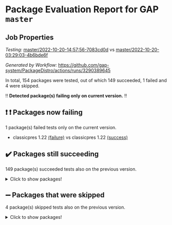 # Package Evaluation Report for GAP `master`

## Job Properties

*Testing:* [master/2022-10-20-14:57:56-7083cd0d](https://github.com/gap-system/PackageDistro/blob/data/reports/master/2022-10-20-14:57:56-7083cd0d) vs [master/2022-10-20-03:29:03-4b6bde6f](https://github.com/gap-system/PackageDistro/blob/data/reports/master/2022-10-20-03:29:03-4b6bde6f)

*Generated by Workflow:* https://github.com/gap-system/PackageDistro/actions/runs/3290389645

In total, 154 packages were tested, out of which 149 succeeded, 1 failed and 4 were skipped.

:bangbang: **Detected package(s) failing only on current version.** :bangbang:

## :exclamation: :exclamation: Packages now failing

1 package(s) failed tests only on the current version.
- classicpres 1.22 [(failure)](https://github.com/gap-system/PackageDistro/actions/runs/3290389645/jobs/5423439379) vs classicpres 1.22 [(success)](https://github.com/gap-system/PackageDistro/actions/runs/3286478305/jobs/5414755972)

## :heavy_check_mark: Packages still succeeding

149 package(s) succeeded tests also on the previous version.
<details><summary>Click to show packages!</summary>

- 4ti2interface 2022.09-01 [(success)](https://github.com/gap-system/PackageDistro/actions/runs/3290389645/jobs/5423436717)
- ace 5.6.1 [(success)](https://github.com/gap-system/PackageDistro/actions/runs/3290389645/jobs/5423436928)
- aclib 1.3.2 [(success)](https://github.com/gap-system/PackageDistro/actions/runs/3290389645/jobs/5423437109)
- agt 0.2 [(success)](https://github.com/gap-system/PackageDistro/actions/runs/3290389645/jobs/5423437304)
- alnuth 3.2.1 [(success)](https://github.com/gap-system/PackageDistro/actions/runs/3290389645/jobs/5423437516)
- anupq 3.2.6 [(success)](https://github.com/gap-system/PackageDistro/actions/runs/3290389645/jobs/5423437665)
- atlasrep 2.1.6 [(success)](https://github.com/gap-system/PackageDistro/actions/runs/3290389645/jobs/5423437831)
- autodoc 2022.10.20 [(success)](https://github.com/gap-system/PackageDistro/actions/runs/3290389645/jobs/5423437978)
- automata 1.15 [(success)](https://github.com/gap-system/PackageDistro/actions/runs/3290389645/jobs/5423438129)
- automgrp 1.3.2 [(success)](https://github.com/gap-system/PackageDistro/actions/runs/3290389645/jobs/5423438285)
- autpgrp 1.11 [(success)](https://github.com/gap-system/PackageDistro/actions/runs/3290389645/jobs/5423438460)
- cap 2022.10-06 [(success)](https://github.com/gap-system/PackageDistro/actions/runs/3290389645/jobs/5423438635)
- caratinterface 2.3.4 [(success)](https://github.com/gap-system/PackageDistro/actions/runs/3290389645/jobs/5423438803)
- cddinterface 2022.08.11 [(success)](https://github.com/gap-system/PackageDistro/actions/runs/3290389645/jobs/5423439007)
- circle 1.6.5 [(success)](https://github.com/gap-system/PackageDistro/actions/runs/3290389645/jobs/5423439183)
- cohomolo 1.6.10 [(success)](https://github.com/gap-system/PackageDistro/actions/runs/3290389645/jobs/5423439592)
- congruence 1.2.4 [(success)](https://github.com/gap-system/PackageDistro/actions/runs/3290389645/jobs/5423439755)
- corelg 1.56 [(success)](https://github.com/gap-system/PackageDistro/actions/runs/3290389645/jobs/5423439953)
- crime 1.6 [(success)](https://github.com/gap-system/PackageDistro/actions/runs/3290389645/jobs/5423440189)
- crisp 1.4.5 [(success)](https://github.com/gap-system/PackageDistro/actions/runs/3290389645/jobs/5423440362)
- crypting 0.10.3 [(success)](https://github.com/gap-system/PackageDistro/actions/runs/3290389645/jobs/5423440643)
- cryst 4.1.25 [(success)](https://github.com/gap-system/PackageDistro/actions/runs/3290389645/jobs/5423440816)
- crystcat 1.1.10 [(success)](https://github.com/gap-system/PackageDistro/actions/runs/3290389645/jobs/5423440953)
- ctbllib 1.3.4 [(success)](https://github.com/gap-system/PackageDistro/actions/runs/3290389645/jobs/5423441090)
- cubefree 1.19 [(success)](https://github.com/gap-system/PackageDistro/actions/runs/3290389645/jobs/5423441213)
- curlinterface 2.3.1 [(success)](https://github.com/gap-system/PackageDistro/actions/runs/3290389645/jobs/5423441342)
- cvec 2.7.6 [(success)](https://github.com/gap-system/PackageDistro/actions/runs/3290389645/jobs/5423441553)
- datastructures 0.2.7 [(success)](https://github.com/gap-system/PackageDistro/actions/runs/3290389645/jobs/5423441716)
- deepthought 1.0.6 [(success)](https://github.com/gap-system/PackageDistro/actions/runs/3290389645/jobs/5423441863)
- design 1.7 [(success)](https://github.com/gap-system/PackageDistro/actions/runs/3290389645/jobs/5423442057)
- difsets 2.3.1 [(success)](https://github.com/gap-system/PackageDistro/actions/runs/3290389645/jobs/5423442226)
- digraphs 1.6.0 [(success)](https://github.com/gap-system/PackageDistro/actions/runs/3290389645/jobs/5423442390)
- edim 1.3.6 [(success)](https://github.com/gap-system/PackageDistro/actions/runs/3290389645/jobs/5423442543)
- example 4.3.2 [(success)](https://github.com/gap-system/PackageDistro/actions/runs/3290389645/jobs/5423442703)
- examplesforhomalg 2022.10-01 [(success)](https://github.com/gap-system/PackageDistro/actions/runs/3290389645/jobs/5423442868)
- factint 1.6.3 [(success)](https://github.com/gap-system/PackageDistro/actions/runs/3290389645/jobs/5423443067)
- ferret 1.0.9 [(success)](https://github.com/gap-system/PackageDistro/actions/runs/3290389645/jobs/5423443232)
- fga 1.4.0 [(success)](https://github.com/gap-system/PackageDistro/actions/runs/3290389645/jobs/5423443389)
- fining 1.5.1 [(success)](https://github.com/gap-system/PackageDistro/actions/runs/3290389645/jobs/5423443596)
- float 1.0.3 [(success)](https://github.com/gap-system/PackageDistro/actions/runs/3290389645/jobs/5423443862)
- format 1.4.3 [(success)](https://github.com/gap-system/PackageDistro/actions/runs/3290389645/jobs/5423444178)
- forms 1.2.9 [(success)](https://github.com/gap-system/PackageDistro/actions/runs/3290389645/jobs/5423444345)
- fplsa 1.2.5 [(success)](https://github.com/gap-system/PackageDistro/actions/runs/3290389645/jobs/5423444536)
- fr 2.4.10 [(success)](https://github.com/gap-system/PackageDistro/actions/runs/3290389645/jobs/5423444719)
- francy 1.2.5 [(success)](https://github.com/gap-system/PackageDistro/actions/runs/3290389645/jobs/5423444888)
- fwtree 1.3 [(success)](https://github.com/gap-system/PackageDistro/actions/runs/3290389645/jobs/5423445054)
- gapdoc 1.6.6 [(success)](https://github.com/gap-system/PackageDistro/actions/runs/3290389645/jobs/5423445314)
- gauss 2022.10-01 [(success)](https://github.com/gap-system/PackageDistro/actions/runs/3290389645/jobs/5423445464)
- gaussforhomalg 2022.08-03 [(success)](https://github.com/gap-system/PackageDistro/actions/runs/3290389645/jobs/5423445662)
- gbnp 1.0.5 [(success)](https://github.com/gap-system/PackageDistro/actions/runs/3290389645/jobs/5423445825)
- generalizedmorphismsforcap 2022.09-01 [(success)](https://github.com/gap-system/PackageDistro/actions/runs/3290389645/jobs/5423446084)
- genss 1.6.8 [(success)](https://github.com/gap-system/PackageDistro/actions/runs/3290389645/jobs/5423446322)
- gradedmodules 2022.09-02 [(success)](https://github.com/gap-system/PackageDistro/actions/runs/3290389645/jobs/5423446521)
- gradedringforhomalg 2022.10-01 [(success)](https://github.com/gap-system/PackageDistro/actions/runs/3290389645/jobs/5423446706)
- grape 4.8.5 [(success)](https://github.com/gap-system/PackageDistro/actions/runs/3290389645/jobs/5423446932)
- groupoids 1.71 [(success)](https://github.com/gap-system/PackageDistro/actions/runs/3290389645/jobs/5423447093)
- grpconst 2.6.2 [(success)](https://github.com/gap-system/PackageDistro/actions/runs/3290389645/jobs/5423447264)
- guarana 0.96.3 [(success)](https://github.com/gap-system/PackageDistro/actions/runs/3290389645/jobs/5423447432)
- guava 3.17 [(success)](https://github.com/gap-system/PackageDistro/actions/runs/3290389645/jobs/5423447638)
- hap 1.47 [(success)](https://github.com/gap-system/PackageDistro/actions/runs/3290389645/jobs/5423447786)
- hapcryst 0.1.15 [(success)](https://github.com/gap-system/PackageDistro/actions/runs/3290389645/jobs/5423447925)
- hecke 1.5.3 [(success)](https://github.com/gap-system/PackageDistro/actions/runs/3290389645/jobs/5423448086)
- help 3.5 [(success)](https://github.com/gap-system/PackageDistro/actions/runs/3290389645/jobs/5423448217)
- homalg 2022.08-04 [(success)](https://github.com/gap-system/PackageDistro/actions/runs/3290389645/jobs/5423448402)
- homalgtocas 2022.10-01 [(success)](https://github.com/gap-system/PackageDistro/actions/runs/3290389645/jobs/5423448562)
- idrel 2.44 [(success)](https://github.com/gap-system/PackageDistro/actions/runs/3290389645/jobs/5423448720)
- images 1.3.1 [(success)](https://github.com/gap-system/PackageDistro/actions/runs/3290389645/jobs/5423448918)
- intpic 0.3.0 [(success)](https://github.com/gap-system/PackageDistro/actions/runs/3290389645/jobs/5423449099)
- io 4.8.0 [(success)](https://github.com/gap-system/PackageDistro/actions/runs/3290389645/jobs/5423449322)
- io_forhomalg 2022.09-01 [(success)](https://github.com/gap-system/PackageDistro/actions/runs/3290389645/jobs/5423449500)
- irredsol 1.4.3 [(success)](https://github.com/gap-system/PackageDistro/actions/runs/3290389645/jobs/5423449659)
- json 2.1.1 [(success)](https://github.com/gap-system/PackageDistro/actions/runs/3290389645/jobs/5423449900)
- jupyterkernel 1.4.1 [(success)](https://github.com/gap-system/PackageDistro/actions/runs/3290389645/jobs/5423450069)
- jupyterviz 1.5.6 [(success)](https://github.com/gap-system/PackageDistro/actions/runs/3290389645/jobs/5423450239)
- kan 1.34 [(success)](https://github.com/gap-system/PackageDistro/actions/runs/3290389645/jobs/5423450403)
- kbmag 1.5.10 [(success)](https://github.com/gap-system/PackageDistro/actions/runs/3290389645/jobs/5423450598)
- laguna 3.9.5 [(success)](https://github.com/gap-system/PackageDistro/actions/runs/3290389645/jobs/5423450778)
- liealgdb 2.2.1 [(success)](https://github.com/gap-system/PackageDistro/actions/runs/3290389645/jobs/5423450946)
- liepring 2.7 [(success)](https://github.com/gap-system/PackageDistro/actions/runs/3290389645/jobs/5423451119)
- liering 2.4.2 [(success)](https://github.com/gap-system/PackageDistro/actions/runs/3290389645/jobs/5423451265)
- linearalgebraforcap 2022.10-03 [(success)](https://github.com/gap-system/PackageDistro/actions/runs/3290389645/jobs/5423451425)
- localizeringforhomalg 2022.09-01 [(success)](https://github.com/gap-system/PackageDistro/actions/runs/3290389645/jobs/5423451585)
- loops 3.4.2 [(success)](https://github.com/gap-system/PackageDistro/actions/runs/3290389645/jobs/5423451767)
- lpres 1.0.3 [(success)](https://github.com/gap-system/PackageDistro/actions/runs/3290389645/jobs/5423451937)
- majoranaalgebras 1.5 [(success)](https://github.com/gap-system/PackageDistro/actions/runs/3290389645/jobs/5423452097)
- mapclass 1.4.6 [(success)](https://github.com/gap-system/PackageDistro/actions/runs/3290389645/jobs/5423452234)
- matgrp 0.70 [(success)](https://github.com/gap-system/PackageDistro/actions/runs/3290389645/jobs/5423452383)
- matricesforhomalg 2022.10-05 [(success)](https://github.com/gap-system/PackageDistro/actions/runs/3290389645/jobs/5423452509)
- modisom 2.5.3 [(success)](https://github.com/gap-system/PackageDistro/actions/runs/3290389645/jobs/5423452637)
- modulepresentationsforcap 2022.10-04 [(success)](https://github.com/gap-system/PackageDistro/actions/runs/3290389645/jobs/5423452764)
- modules 2022.09-01 [(success)](https://github.com/gap-system/PackageDistro/actions/runs/3290389645/jobs/5423452922)
- monoidalcategories 2022.10-01 [(success)](https://github.com/gap-system/PackageDistro/actions/runs/3290389645/jobs/5423453121)
- nconvex 2022.09-01 [(success)](https://github.com/gap-system/PackageDistro/actions/runs/3290389645/jobs/5423453286)
- nilmat 1.4.2 [(success)](https://github.com/gap-system/PackageDistro/actions/runs/3290389645/jobs/5423453477)
- nock 1.5 [(success)](https://github.com/gap-system/PackageDistro/actions/runs/3290389645/jobs/5423453654)
- normalizinterface 1.3.4 [(success)](https://github.com/gap-system/PackageDistro/actions/runs/3290389645/jobs/5423453860)
- nq 2.5.8 [(success)](https://github.com/gap-system/PackageDistro/actions/runs/3290389645/jobs/5423454072)
- numericalsgps 1.3.1 [(success)](https://github.com/gap-system/PackageDistro/actions/runs/3290389645/jobs/5423454271)
- openmath 11.5.1 [(success)](https://github.com/gap-system/PackageDistro/actions/runs/3290389645/jobs/5423454446)
- orb 4.9.0 [(success)](https://github.com/gap-system/PackageDistro/actions/runs/3290389645/jobs/5423454599)
- packagemanager 1.3.2 [(success)](https://github.com/gap-system/PackageDistro/actions/runs/3290389645/jobs/5423454776)
- patternclass 2.4.3 [(success)](https://github.com/gap-system/PackageDistro/actions/runs/3290389645/jobs/5423454909)
- permut 2.0.4 [(success)](https://github.com/gap-system/PackageDistro/actions/runs/3290389645/jobs/5423455102)
- polenta 1.3.10 [(success)](https://github.com/gap-system/PackageDistro/actions/runs/3290389645/jobs/5423455329)
- polymaking 0.8.6 [(success)](https://github.com/gap-system/PackageDistro/actions/runs/3290389645/jobs/5423455475)
- primgrp 3.4.2 [(success)](https://github.com/gap-system/PackageDistro/actions/runs/3290389645/jobs/5423455629)
- profiling 2.5.1 [(success)](https://github.com/gap-system/PackageDistro/actions/runs/3290389645/jobs/5423455806)
- qpa 1.34 [(success)](https://github.com/gap-system/PackageDistro/actions/runs/3290389645/jobs/5423455934)
- quagroup 1.8.3 [(success)](https://github.com/gap-system/PackageDistro/actions/runs/3290389645/jobs/5423456085)
- radiroot 2.9 [(success)](https://github.com/gap-system/PackageDistro/actions/runs/3290389645/jobs/5423456218)
- rcwa 4.7.0 [(success)](https://github.com/gap-system/PackageDistro/actions/runs/3290389645/jobs/5423456353)
- rds 1.8 [(success)](https://github.com/gap-system/PackageDistro/actions/runs/3290389645/jobs/5423456501)
- recog 1.4.2 [(success)](https://github.com/gap-system/PackageDistro/actions/runs/3290389645/jobs/5423456648)
- repndecomp 1.2.1 [(success)](https://github.com/gap-system/PackageDistro/actions/runs/3290389645/jobs/5423456817)
- repsn 3.1.0 [(success)](https://github.com/gap-system/PackageDistro/actions/runs/3290389645/jobs/5423456985)
- resclasses 4.7.3 [(success)](https://github.com/gap-system/PackageDistro/actions/runs/3290389645/jobs/5423457177)
- ringsforhomalg 2022.10-02 [(success)](https://github.com/gap-system/PackageDistro/actions/runs/3290389645/jobs/5423457345)
- sco 2022.09-01 [(success)](https://github.com/gap-system/PackageDistro/actions/runs/3290389645/jobs/5423457540)
- scscp 2.3.1 [(success)](https://github.com/gap-system/PackageDistro/actions/runs/3290389645/jobs/5423457703)
- semigroups 5.0.2 [(success)](https://github.com/gap-system/PackageDistro/actions/runs/3290389645/jobs/5423457835)
- sglppow 2.2 [(success)](https://github.com/gap-system/PackageDistro/actions/runs/3290389645/jobs/5423458008)
- sgpviz 0.999.5 [(success)](https://github.com/gap-system/PackageDistro/actions/runs/3290389645/jobs/5423458207)
- simpcomp 2.1.14 [(success)](https://github.com/gap-system/PackageDistro/actions/runs/3290389645/jobs/5423458423)
- singular 2022.09.23 [(success)](https://github.com/gap-system/PackageDistro/actions/runs/3290389645/jobs/5423458675)
- sla 1.5.3 [(success)](https://github.com/gap-system/PackageDistro/actions/runs/3290389645/jobs/5423458866)
- smallgrp 1.5 [(success)](https://github.com/gap-system/PackageDistro/actions/runs/3290389645/jobs/5423459026)
- smallsemi 0.6.13 [(success)](https://github.com/gap-system/PackageDistro/actions/runs/3290389645/jobs/5423459195)
- sonata 2.9.5 [(success)](https://github.com/gap-system/PackageDistro/actions/runs/3290389645/jobs/5423459387)
- sophus 1.27 [(success)](https://github.com/gap-system/PackageDistro/actions/runs/3290389645/jobs/5423459554)
- spinsym 1.5.2 [(success)](https://github.com/gap-system/PackageDistro/actions/runs/3290389645/jobs/5423459741)
- standardff 0.9.4 [(success)](https://github.com/gap-system/PackageDistro/actions/runs/3290389645/jobs/5423459923)
- symbcompcc 1.3.2 [(success)](https://github.com/gap-system/PackageDistro/actions/runs/3290389645/jobs/5423460087)
- thelma 1.3 [(success)](https://github.com/gap-system/PackageDistro/actions/runs/3290389645/jobs/5423460251)
- tomlib 1.2.9 [(success)](https://github.com/gap-system/PackageDistro/actions/runs/3290389645/jobs/5423460416)
- toolsforhomalg 2022.09-08 [(success)](https://github.com/gap-system/PackageDistro/actions/runs/3290389645/jobs/5423460613)
- toric 1.9.5 [(success)](https://github.com/gap-system/PackageDistro/actions/runs/3290389645/jobs/5423460758)
- toricvarieties 2022.07.13 [(success)](https://github.com/gap-system/PackageDistro/actions/runs/3290389645/jobs/5423460917)
- transgrp 3.6.3 [(success)](https://github.com/gap-system/PackageDistro/actions/runs/3290389645/jobs/5423461095)
- ugaly 4.0.3 [(success)](https://github.com/gap-system/PackageDistro/actions/runs/3290389645/jobs/5423461263)
- unipot 1.5 [(success)](https://github.com/gap-system/PackageDistro/actions/runs/3290389645/jobs/5423461399)
- unitlib 4.1.0 [(success)](https://github.com/gap-system/PackageDistro/actions/runs/3290389645/jobs/5423461569)
- utils 0.77 [(success)](https://github.com/gap-system/PackageDistro/actions/runs/3290389645/jobs/5423461730)
- uuid 0.7 [(success)](https://github.com/gap-system/PackageDistro/actions/runs/3290389645/jobs/5423461862)
- walrus 0.9991 [(success)](https://github.com/gap-system/PackageDistro/actions/runs/3290389645/jobs/5423462029)
- wedderga 4.10.2 [(success)](https://github.com/gap-system/PackageDistro/actions/runs/3290389645/jobs/5423462248)
- xmod 2.88 [(success)](https://github.com/gap-system/PackageDistro/actions/runs/3290389645/jobs/5423462403)
- xmodalg 1.22 [(success)](https://github.com/gap-system/PackageDistro/actions/runs/3290389645/jobs/5423462599)
- yangbaxter 0.10.1 [(success)](https://github.com/gap-system/PackageDistro/actions/runs/3290389645/jobs/5423462763)
- zeromqinterface 0.14 [(success)](https://github.com/gap-system/PackageDistro/actions/runs/3290389645/jobs/5423462902)
</details>

## :heavy_minus_sign: Packages that were skipped

4 package(s) skipped tests also on the previous version.
<details><summary>Click to show packages!</summary>

- browse 1.8.18 [(skipped)](https://github.com/gap-system/PackageDistro/actions/runs/3290389645/jobs/5423177710)
- itc 1.5.1 [(skipped)](https://github.com/gap-system/PackageDistro/actions/runs/3290389645/jobs/5423177710)
- polycyclic 2.16 [(skipped)](https://github.com/gap-system/PackageDistro/actions/runs/3290389645/jobs/5423177710)
- xgap 4.31 [(skipped)](https://github.com/gap-system/PackageDistro/actions/runs/3290389645/jobs/5423177710)
</details>

